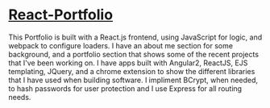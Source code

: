 # [React-Portfolio](https://ron-dunphy-portfolio.herokuapp.com/)

This Portfolio is built with a React.js frontend, using JavaScript for logic, and webpack to configure loaders.  I have an about me section for some background, and a portfolio section that shows some of the recent projects that I've been working on.  I have apps built with Angular2, ReactJS, EJS templating, JQuery, and a chrome extension to show the different libraries that I have used when building software. 
I impliment BCrypt, when needed, to hash passwords for user protection and I use Express for all routing needs.
